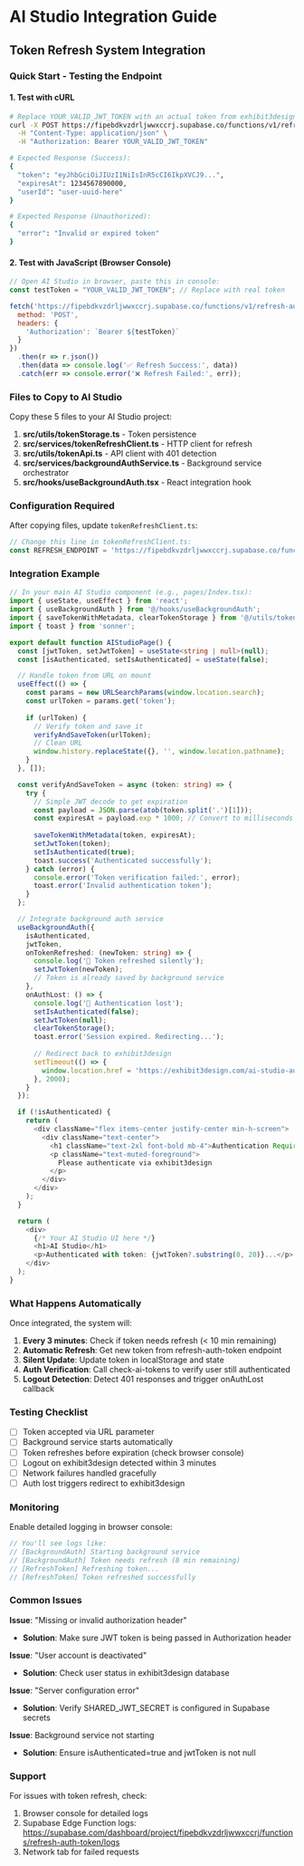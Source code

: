 # AI Studio Integration Guide
## Token Refresh System Integration

### Quick Start - Testing the Endpoint

#### 1. Test with cURL
```bash
# Replace YOUR_VALID_JWT_TOKEN with an actual token from exhibit3design
curl -X POST https://fipebdkvzdrljwwxccrj.supabase.co/functions/v1/refresh-auth-token \
  -H "Content-Type: application/json" \
  -H "Authorization: Bearer YOUR_VALID_JWT_TOKEN"

# Expected Response (Success):
{
  "token": "eyJhbGciOiJIUzI1NiIsInR5cCI6IkpXVCJ9...",
  "expiresAt": 1234567890000,
  "userId": "user-uuid-here"
}

# Expected Response (Unauthorized):
{
  "error": "Invalid or expired token"
}
```

#### 2. Test with JavaScript (Browser Console)
```javascript
// Open AI Studio in browser, paste this in console:
const testToken = "YOUR_VALID_JWT_TOKEN"; // Replace with real token

fetch('https://fipebdkvzdrljwwxccrj.supabase.co/functions/v1/refresh-auth-token', {
  method: 'POST',
  headers: {
    'Authorization': `Bearer ${testToken}`
  }
})
  .then(r => r.json())
  .then(data => console.log('✅ Refresh Success:', data))
  .catch(err => console.error('❌ Refresh Failed:', err));
```

### Files to Copy to AI Studio

Copy these 5 files to your AI Studio project:

1. **src/utils/tokenStorage.ts** - Token persistence
2. **src/services/tokenRefreshClient.ts** - HTTP client for refresh
3. **src/utils/tokenApi.ts** - API client with 401 detection
4. **src/services/backgroundAuthService.ts** - Background service orchestrator
5. **src/hooks/useBackgroundAuth.tsx** - React integration hook

### Configuration Required

After copying files, update `tokenRefreshClient.ts`:

```typescript
// Change this line in tokenRefreshClient.ts:
const REFRESH_ENDPOINT = 'https://fipebdkvzdrljwwxccrj.supabase.co/functions/v1/refresh-auth-token';
```

### Integration Example

```typescript
// In your main AI Studio component (e.g., pages/Index.tsx):
import { useState, useEffect } from 'react';
import { useBackgroundAuth } from '@/hooks/useBackgroundAuth';
import { saveTokenWithMetadata, clearTokenStorage } from '@/utils/tokenStorage';
import { toast } from 'sonner';

export default function AIStudioPage() {
  const [jwtToken, setJwtToken] = useState<string | null>(null);
  const [isAuthenticated, setIsAuthenticated] = useState(false);

  // Handle token from URL on mount
  useEffect(() => {
    const params = new URLSearchParams(window.location.search);
    const urlToken = params.get('token');
    
    if (urlToken) {
      // Verify token and save it
      verifyAndSaveToken(urlToken);
      // Clean URL
      window.history.replaceState({}, '', window.location.pathname);
    }
  }, []);

  const verifyAndSaveToken = async (token: string) => {
    try {
      // Simple JWT decode to get expiration
      const payload = JSON.parse(atob(token.split('.')[1]));
      const expiresAt = payload.exp * 1000; // Convert to milliseconds
      
      saveTokenWithMetadata(token, expiresAt);
      setJwtToken(token);
      setIsAuthenticated(true);
      toast.success('Authenticated successfully');
    } catch (error) {
      console.error('Token verification failed:', error);
      toast.error('Invalid authentication token');
    }
  };

  // Integrate background auth service
  useBackgroundAuth({
    isAuthenticated,
    jwtToken,
    onTokenRefreshed: (newToken: string) => {
      console.log('🔄 Token refreshed silently');
      setJwtToken(newToken);
      // Token is already saved by background service
    },
    onAuthLost: () => {
      console.log('🚪 Authentication lost');
      setIsAuthenticated(false);
      setJwtToken(null);
      clearTokenStorage();
      toast.error('Session expired. Redirecting...');
      
      // Redirect back to exhibit3design
      setTimeout(() => {
        window.location.href = 'https://exhibit3design.com/ai-studio-auth';
      }, 2000);
    }
  });

  if (!isAuthenticated) {
    return (
      <div className="flex items-center justify-center min-h-screen">
        <div className="text-center">
          <h1 className="text-2xl font-bold mb-4">Authentication Required</h1>
          <p className="text-muted-foreground">
            Please authenticate via exhibit3design
          </p>
        </div>
      </div>
    );
  }

  return (
    <div>
      {/* Your AI Studio UI here */}
      <h1>AI Studio</h1>
      <p>Authenticated with token: {jwtToken?.substring(0, 20)}...</p>
    </div>
  );
}
```

### What Happens Automatically

Once integrated, the system will:

1. **Every 3 minutes**: Check if token needs refresh (< 10 min remaining)
2. **Automatic Refresh**: Get new token from refresh-auth-token endpoint
3. **Silent Update**: Update token in localStorage and state
4. **Auth Verification**: Call check-ai-tokens to verify user still authenticated
5. **Logout Detection**: Detect 401 responses and trigger onAuthLost callback

### Testing Checklist

- [ ] Token accepted via URL parameter
- [ ] Background service starts automatically
- [ ] Token refreshes before expiration (check browser console)
- [ ] Logout on exhibit3design detected within 3 minutes
- [ ] Network failures handled gracefully
- [ ] Auth lost triggers redirect to exhibit3design

### Monitoring

Enable detailed logging in browser console:
```javascript
// You'll see logs like:
// [BackgroundAuth] Starting background service
// [BackgroundAuth] Token needs refresh (8 min remaining)
// [RefreshToken] Refreshing token...
// [RefreshToken] Token refreshed successfully
```

### Common Issues

**Issue**: "Missing or invalid authorization header"
- **Solution**: Make sure JWT token is being passed in Authorization header

**Issue**: "User account is deactivated"
- **Solution**: Check user status in exhibit3design database

**Issue**: "Server configuration error"
- **Solution**: Verify SHARED_JWT_SECRET is configured in Supabase secrets

**Issue**: Background service not starting
- **Solution**: Ensure isAuthenticated=true and jwtToken is not null

### Support

For issues with token refresh, check:
1. Browser console for detailed logs
2. Supabase Edge Function logs: https://supabase.com/dashboard/project/fipebdkvzdrljwwxccrj/functions/refresh-auth-token/logs
3. Network tab for failed requests
